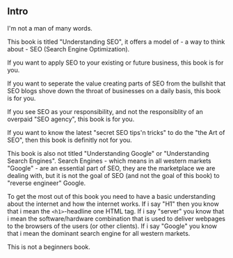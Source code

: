 ## Intro

I'm not a man of many words.

This book is titled "Understanding SEO", it offers a model of - a way to think about - SEO (Search Engine Optimization).

If you want to apply SEO to your existing or future business, this book is for you. 

If you want to seperate the value creating parts of SEO from the bullshit that SEO blogs shove down the throat of businesses on a daily basis, this book is for you.

If you see SEO as your responsibility, and not the responsiblity of an overpaid "SEO agency", this book is for you.

If you want to know the latest "secret SEO tips'n tricks" to do the "the Art of SEO", then this book is definitly not for you.

This book is also not titled "Understanding Google" or "Understanding Search Engines". Search Engines - which means in all western markets "Google" - are an essential part of SEO, they are the marketplace we are dealing with, but it is not the goal of SEO (and not the goal of this book) to "reverse engineer" Google.

To get the most out of this book you need to have a basic understanding about the internet and how the internet works. If i say "H1" then you know that i mean the `<h1>`-headline one HTML tag. If i say "server" you know that i mean the software/hardware combination that is used to deliver webpages to the browsers of the users (or other clients). If i say "Google" you know that i mean the dominant search engine for all western markets.

This is not a beginners book.





